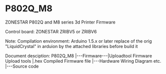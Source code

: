 # P802Q_M8
ZONESTAR P802Q and M8 series 3d Printer Firmware

Control board:
ZONESTAR ZRIBV5 or ZRIBV6

Note:
Compilation environment: Arduino 1.5.x or later
replace of the orig "LiquidCrystal" in arduion by the attached libraries before build it

Document desciption:
P802Q_M8
|---Firmware---|Uploadtool    Firmware Upload tools 
               |.hex          Compiled Firmware file
|---Hardware                  Wiring Diagram etc.
|---Source code

